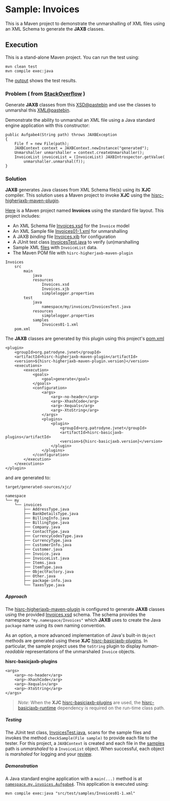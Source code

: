 # Sample: Invoices

This is a Maven project to demonstrate the unmarshalling of XML files using an XML Schema to generate the **JAXB** classes.

## Execution

This is a stand-alone Maven project. You can run the test using:

~~~
mvn clean test
mvn compile exec:java
~~~

The [output][2] shows the test results.

### Problem ( from [StackOverflow](https://stackoverflow.com/questions/74590721/) )

Generate **JAXB** classes from this [XSD@pastebin](https://pastebin.com/vPkqH75k) and use the classes to unmarshal this [XML@pastebin](https://pastebin.com/hiR3cjsy).

Demonstrate the ability to unmarshal an XML file using a Java standard engine application with this constructor:

~~~
public Aufgabe4(String path) throws JAXBException
{
    File f = new File(path);
    JAXBContext context = JAXBContext.newInstance("generated");
    Unmarshaller unmarshaller = context.createUnmarshaller();
    InvoiceList invoiceList = (InvoiceList) JAXBIntrospector.getValue(
        unmarshaller.unmarshal(f));
}
~~~

### Solution

**JAXB** generates Java classes from XML Schema file(s) using its **XJC** compiler. This solution uses a Maven project to invoke **XJC** using the [hisrc-higherjaxb-maven-plugin][9].

[Here][1] is a Maven project named **Invoices** using the standard file layout. This project includes:

+ An XML Schema file [Invoices.xsd][4] for the `Invoice` model
+ An XML Sample file [Invoices01-1.xml][5] for unmarshalling
+ A JAXB *binding* file [Invoices.xjb][6] for configuration
+ A JUnit test class [InvoicesTest.java][7] to verify (un)marshalling
+ Sample XML [files][8] with `InvoiceList` data.
+ The Maven POM file with `hisrc-higherjaxb-maven-plugin`

~~~
Invoices
    src
        main
            java
            resources
                Invoices.xsd
                Invoices.xjb
                simplelogger.properties
        test
            java
                namespace/my/invoices/InvoicesTest.java
            resources
                simplelogger.properties
            samples
                Invoices01-1.xml
    pom.xml
~~~

The **JAXB** classes are generated by this plugin using this project's [pom.xml][3]

~~~
<plugin>
    <groupId>org.patrodyne.jvnet</groupId>
    <artifactId>hisrc-higherjaxb-maven-plugin</artifactId>
    <version>${hisrc-higherjaxb-maven-plugin.version}</version>
    <executions>
        <execution>
            <goals>
                <goal>generate</goal>
            </goals>
            <configuration>
                <args>
                    <arg>-no-header</arg>
                    <arg>-XhashCode</arg>
                    <arg>-Xequals</arg>
                    <arg>-XtoString</arg>
                </args>
                <plugins>
                    <plugin>
                        <groupId>org.patrodyne.jvnet</groupId>
                        <artifactId>hisrc-basicjaxb-plugins</artifactId>
                        <version>${hisrc-basicjaxb.version}</version>
                    </plugin>
                </plugins>
            </configuration>
        </execution>
    </executions>
</plugin>
~~~

and are generated to:

~~~
target/generated-sources/xjc/

namespace
└── my
    └── invoices
        ├── AddressType.java
        ├── BankDetailsType.java
        ├── BillingInfo.java
        ├── BillingType.java
        ├── Company.java
        ├── ContactType.java
        ├── CurrencyCodesType.java
        ├── CurrencyType.java
        ├── CustomerInfo.java
        ├── Customer.java
        ├── Invoice.java
        ├── InvoiceList.java
        ├── Items.java
        ├── ItemType.java
        ├── ObjectFactory.java
        ├── Other.java
        ├── package-info.java
        └── TaxesType.java
~~~

##### Approach

The [hisrc-higherjaxb-maven-plugin][9] is configured to generate **JAXB** classes using the provided [Invoices.xsd][4] schema. The schema provides the namespace `"my.namespace/Invoices"` which **JAXB** uses to create the Java `package` name using its own naming convention.

As an option, a more advanced implementation of Java's built-in `Object` methods are generated using these **XJC** [hisrc-basicjaxb-plugins][10]. In particular, the sample project uses the `toString` plugin to display *human-readable* representations of the unmarshaled `Invoice` objects.

**hisrc-basicjaxb-plugins**
~~~
<args>
    <arg>-no-header</arg>
    <arg>-XhashCode</arg>
    <arg>-Xequals</arg>
    <arg>-XtoString</arg>
</args>
~~~

> *Note:* When the **XJC** [hisrc-basicjaxb-plugins][10] are used, the [hisrc-basicjaxb-runtime][10] dependency is required on the run-time class path.

##### Testing

The JUnit test class, [InvoicesTest.java][7], scans for the sample files and invokes the method `checkSample(File sample)` to provide each file to the tester. For this project, a `JAXBContext` is created and each file in the [samples][8] path is *unmarshaled* to a `InvoiceList` object. When successful, each object is *marshaled* for logging and your [review][2].

##### Demonstration

A Java standard engine application with a `main(...)` method is at [`namespace.my.invoices.Aufgabe4`][11]. This application is executed using:

~~~
mvn compile exec:java "src/test/samples/Invoices01-1.xml"
~~~

<!-- References -->

[1]: https://github.com/patrodyne/hisrc-higherjaxb/releases/download/2.1.0/hisrc-higherjaxb-sample-invoices-2.1.0-mvn-src.zip
[2]: https://github.com/patrodyne/hisrc-higherjaxb/blob/master/assembly/samples/invoices/OUTPUT.txt
[3]: https://github.com/patrodyne/hisrc-higherjaxb/blob/master/assembly/samples/invoices/project-pom.xml
[4]: https://github.com/patrodyne/hisrc-higherjaxb/blob/master/assembly/samples/invoices/src/main/resources/Invoices.xsd
[5]: https://github.com/patrodyne/hisrc-higherjaxb/blob/master/assembly/samples/invoices/src/test/samples/Invoices01-1.xml
[6]: https://github.com/patrodyne/hisrc-higherjaxb/blob/master/assembly/samples/invoices/src/main/resources/Invoices.xjb
[7]: https://github.com/patrodyne/hisrc-higherjaxb/blob/master/assembly/samples/invoices/src/test/java/namespace/my/invoices/InvoicesTest.java
[8]: https://github.com/patrodyne/hisrc-higherjaxb/tree/master/assembly/samples/invoices/src/test/samples
[9]: https://github.com/patrodyne/hisrc-higherjaxb#readme
[10]: https://github.com/patrodyne/hisrc-basicjaxb#readme
[11]: https://github.com/patrodyne/hisrc-higherjaxb/blob/master/assembly/samples/invoices/src/main/java/namespace/my/invoices/Aufgabe4.java

